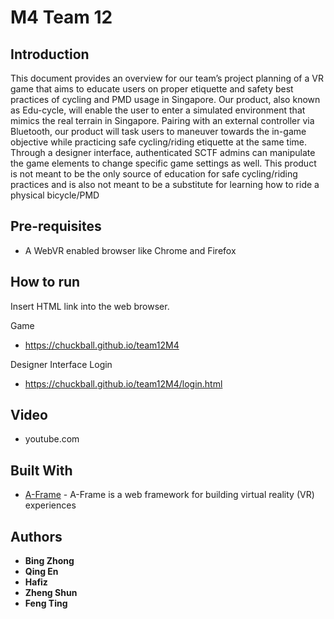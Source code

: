# M4 Team 12 

## Introduction

This document provides an overview for our team’s project planning of a VR game that aims to educate 
users on proper etiquette and safety best practices of cycling and PMD usage in Singapore. Our product, 
also known as Edu-cycle, will enable the user to enter a simulated environment that mimics the real terrain in Singapore. 
Pairing with an external controller via Bluetooth, our product will task users to maneuver towards the in-game 
objective while practicing safe cycling/riding etiquette at the same time. Through a designer interface, authenticated 
SCTF admins can manipulate the game elements to change specific game settings as well. 
This product is not meant to be the only source of education for safe cycling/riding practices and is also not 
meant to be a substitute for learning how to ride a physical bicycle/PMD

## Pre-requisites

* A WebVR enabled browser like Chrome and Firefox

## How to run

Insert HTML link into the web browser.

Game
* https://chuckball.github.io/team12M4

Designer Interface Login
* https://chuckball.github.io/team12M4/login.html

## Video
* youtube.com


## Built With

* [A-Frame](https://aframe.io) - A-Frame is a web framework for building virtual reality (VR) experiences


## Authors

* **Bing Zhong**
* **Qing En**
* **Hafiz**
* **Zheng Shun**
* **Feng Ting**
